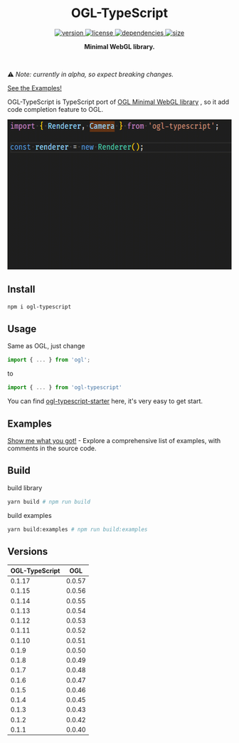 <h1 align="center">OGL-TypeScript</h1>

<p align="center">
    <a href="https://npmjs.org/package/ogl-typescript">
        <img src="https://img.shields.io/npm/v/ogl-typescript.svg" alt="version" />
    </a>
    <a href="https://github.com/nshen/ogl-typescript/blob/master/LICENSE">
        <img src="https://img.shields.io/npm/l/ogl-typescript.svg" alt="license" />
    </a>
    <a href="https://david-dm.org/nshen/ogl-typescript">
        <img src="https://img.shields.io/david/nshen/ogl-typescript.svg" alt="dependencies" />
    </a>
    <a href="https://bundlephobia.com/result?p=ogl-typescript">
        <img src="https://badgen.net/bundlephobia/minzip/ogl-typescript" alt="size" />
    </a>
</p>

<p align="center"><b>Minimal WebGL library.</b></p>

<br />

⚠️ _Note: currently in alpha, so expect breaking changes._

[See the Examples!](https://nshen.github.io/ogl-typescript/examples)

OGL-TypeScript is TypeScript port of [OGL Minimal WebGL library](https://github.com/oframe/ogl) , so it add code completion feature to OGL.

<img src="./code-complete.gif"  width="577px" height="337px" />

## Install

```bash
npm i ogl-typescript
```

## Usage

Same as OGL, just change

```typescript
import { ... } from 'ogl';
```

to

```typescript
import { ... } from 'ogl-typescript'
```

You can find [ogl-typescript-starter](https://github.com/nshen/ogl-typescript-starter) here, it's very easy to get start.

## Examples

[Show me what you got!](https://nshen.github.io/ogl-typescript/examples) - Explore a comprehensive list of examples, with comments in the source code.

## Build

build library

```bash
yarn build # npm run build
```

build examples

```bash
yarn build:examples # npm run build:examples
```

## Versions

| OGL-TypeScript | OGL    |
| -------------- | ------ |
| 0.1.17         | 0.0.57 |
| 0.1.15         | 0.0.56 |
| 0.1.14         | 0.0.55 |
| 0.1.13         | 0.0.54 |
| 0.1.12         | 0.0.53 |
| 0.1.11         | 0.0.52 |
| 0.1.10         | 0.0.51 |
| 0.1.9          | 0.0.50 |
| 0.1.8          | 0.0.49 |
| 0.1.7          | 0.0.48 |
| 0.1.6          | 0.0.47 |
| 0.1.5          | 0.0.46 |
| 0.1.4          | 0.0.45 |
| 0.1.3          | 0.0.43 |
| 0.1.2          | 0.0.42 |
| 0.1.1          | 0.0.40 |
